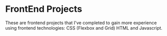 # FrontEnd Projects

These are frontend projects that I've completed to gain more experience using frontend technologies: CSS (Flexbox and Grid) HTML and Javascript.
